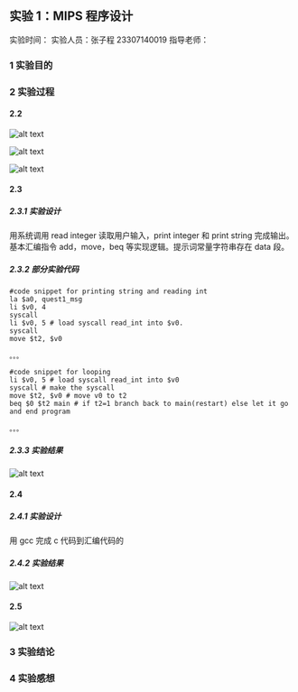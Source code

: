 ## 实验 1：MIPS 程序设计

实验时间：
实验人员：张子程 23307140019
指导老师：

### 1 实验目的

### 2 实验过程

#### 2.2

![alt text](p1.gif)

![alt text](p2.gif)

![alt text](p3.gif)

#### 2.3

##### 2.3.1 实验设计

用系统调用 read integer 读取用户输入，print integer 和 print string 完成输出。基本汇编指令 add，move，beq 等实现逻辑。提示词常量字符串存在 data 段。

##### 2.3.2 部分实验代码

```
#code snippet for printing string and reading int
la $a0, quest1_msg
li $v0, 4
syscall
li $v0, 5 # load syscall read_int into $v0.
syscall
move $t2, $v0

。。。

#code snippet for looping
li $v0, 5 # load syscall read_int into $v0
syscall # make the syscall
move $t2, $v0 # move v0 to t2
beq $0 $t2 main # if t2=1 branch back to main(restart) else let it go and end program

。。。
```

##### 2.3.3 实验结果

![alt text](image-4.png)

#### 2.4

##### 2.4.1 实验设计

用 gcc 完成 c 代码到汇编代码的

##### 2.4.2 实验结果

![alt text](image-2.png)

#### 2.5

![alt text](image-3.png)

### 3 实验结论

### 4 实验感想
